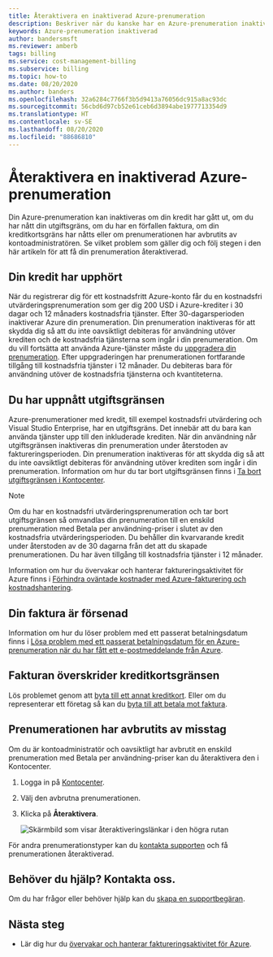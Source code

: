 ```yaml
---
title: Återaktivera en inaktiverad Azure-prenumeration
description: Beskriver när du kanske har en Azure-prenumeration inaktiverad och hur du återaktiverar den.
keywords: Azure-prenumeration inaktiverad
author: bandersmsft
ms.reviewer: amberb
tags: billing
ms.service: cost-management-billing
ms.subservice: billing
ms.topic: how-to
ms.date: 08/20/2020
ms.author: banders
ms.openlocfilehash: 32a6284c7766f3b5d9413a76056dc915a8ac93dc
ms.sourcegitcommit: 56cbd6d97cb52e61ceb6d3894abe1977713354d9
ms.translationtype: HT
ms.contentlocale: sv-SE
ms.lasthandoff: 08/20/2020
ms.locfileid: "88686810"
---
```

# <a name="reactivate-a-disabled-azure-subscription"></a>Återaktivera en inaktiverad Azure-prenumeration

Din Azure-prenumeration kan inaktiveras om din kredit har gått ut, om du har nått din utgiftsgräns, om du har en förfallen faktura, om din kreditkortsgräns har nåtts eller om prenumerationen har avbrutits av kontoadministratören. Se vilket problem som gäller dig och följ stegen i den här artikeln för att få din prenumeration återaktiverad.

## <a name="your-credit-is-expired"></a>Din kredit har upphört

När du registrerar dig för ett kostnadsfritt Azure-konto får du en kostnadsfri utvärderingsprenumeration som ger dig 200 USD i Azure-krediter i 30 dagar och 12 månaders kostnadsfria tjänster. Efter 30-dagarsperioden inaktiverar Azure din prenumeration. Din prenumeration inaktiveras för att skydda dig så att du inte oavsiktligt debiteras för användning utöver krediten och de kostnadsfria tjänsterna som ingår i din prenumeration. Om du vill fortsätta att använda Azure-tjänster måste du [uppgradera din prenumeration](upgrade-azure-subscription.md). Efter uppgraderingen har prenumerationen fortfarande tillgång till kostnadsfria tjänster i 12 månader. Du debiteras bara för användning utöver de kostnadsfria tjänsterna och kvantiteterna.

## <a name="you-reached-your-spending-limit"></a>Du har uppnått utgiftsgränsen

Azure-prenumerationer med kredit, till exempel kostnadsfri utvärdering och Visual Studio Enterprise, har en utgiftsgräns. Det innebär att du bara kan använda tjänster upp till den inkluderade krediten. När din användning når utgiftsgränsen inaktiveras din prenumeration under återstoden av faktureringsperioden. Din prenumeration inaktiveras för att skydda dig så att du inte oavsiktligt debiteras för användning utöver krediten som ingår i din prenumeration. Information om hur du tar bort utgiftsgränsen finns i [Ta bort utgiftsgränsen i Kontocenter](spending-limit.md#remove).

> [!NOTE]
> Om du har en kostnadsfri utvärderingsprenumeration och tar bort utgiftsgränsen så omvandlas din prenumeration till en enskild prenumeration med Betala per användning-priser i slutet av den kostnadsfria utvärderingsperioden. Du behåller din kvarvarande kredit under återstoden av de 30 dagarna från det att du skapade prenumerationen. Du har även tillgång till kostnadsfria tjänster i 12 månader.

Information om hur du övervakar och hanterar faktureringsaktivitet för Azure finns i [Förhindra oväntade kostnader med Azure-fakturering och kostnadshantering](getting-started.md).


## <a name="your-bill-is-past-due"></a>Din faktura är försenad

Information om hur du löser problem med ett passerat betalningsdatum finns i [Lösa problem med ett passerat betalningsdatum för en Azure-prenumeration när du har fått ett e-postmeddelande från Azure](resolve-past-due-balance.md).

## <a name="the-bill-exceeds-your-credit-card-limit"></a>Fakturan överskrider kreditkortsgränsen

Lös problemet genom att [byta till ett annat kreditkort](change-credit-card.md). Eller om du representerar ett företag så kan du [byta till att betala mot faktura](pay-by-invoice.md).

## <a name="the-subscription-was-accidentally-canceled"></a>Prenumerationen har avbrutits av misstag

Om du är kontoadministratör och oavsiktligt har avbrutit en enskild prenumeration med Betala per användning-priser kan du återaktivera den i Kontocenter.

1. Logga in på [Kontocenter](https://account.windowsazure.com/Subscriptions).
1. Välj den avbrutna prenumerationen.
1. Klicka på **Återaktivera**.

    ![Skärmbild som visar återaktiveringslänkar i den högra rutan](./media/subscription-disabled/reactivate-sub.png)

För andra prenumerationstyper kan du [kontakta supporten](https://portal.azure.com/?#blade/Microsoft_Azure_Support/HelpAndSupportBlade) och få prenumerationen återaktiverad.

## <a name="need-help-contact-us"></a>Behöver du hjälp? Kontakta oss.

Om du har frågor eller behöver hjälp kan du [skapa en supportbegäran](https://go.microsoft.com/fwlink/?linkid=2083458).

## <a name="next-steps"></a>Nästa steg
- Lär dig hur du [övervakar och hanterar faktureringsaktivitet för Azure](getting-started.md).
